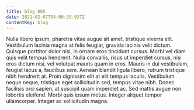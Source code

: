 ```yaml
---
title: blog 005
date: 2021-02-07T04:00:39.937Z
contentKey: blog
---
```

<!--StartFragment-->

Nulla libero ipsum, pharetra vitae augue sit amet, tristique viverra elit. Vestibulum lacinia magna at felis feugiat, gravida lacinia velit dictum. Quisque porttitor dolor nisl, in ornare eros tincidunt cursus. Morbi vel diam quis velit tempus hendrerit. Nulla convallis, risus ut imperdiet cursus, nisi eros dictum nisi, vel volutpat mauris quam in eros. Mauris in dui vestibulum, feugiat lacus a, faucibus sem. Aenean blandit ligula libero, rutrum tristique nibh hendrerit at. Proin dignissim elit at elit tempus iaculis. Vestibulum neque neque, tristique eget sollicitudin sed, tempus vitae nibh. Donec facilisis orci sapien, at suscipit quam imperdiet ac. Sed mattis augue non lobortis eleifend. Morbi quis ipsum metus. Integer aliquet tempor ullamcorper. Integer ac sollicitudin magna.

<!--EndFragment-->